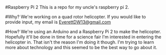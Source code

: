 #Raspberry Pi 2
This is a repo for my uncle's raspberry pi 2.

#Why?
We're working on a quad rotor helicopter.
If you would like to provide input, my email is EverettDW13@gmail.com

#How?
We're using an Arduino and a Raspberry Pi 2 to make the helicopter.
Hopefully it'll be done in time for a science fair I'm interested in entering the helicopter in.
That isn't the reason I'm doing it though.
I'm trying to learn more about technology and this seemed to be the best way to go about it.
